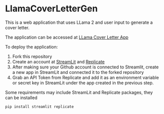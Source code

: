# LlamaCoverLetterGen

This is a web application that uses LLama 2 and user input to generate a cover letter. 

The application can be accessed at  [LLama Cover Letter App](https://llamacoverlettergen.streamlit.app/)

To deploy the application:
1. Fork this repository
2. Create an account at [StreamLit](https://streamlit.io/) and [Replicate](https://replicate.com/)
3. After making sure your Github account is connected to Streamlit, create a new app in StreamLit and connected it to the forked repository
4. Grab an API Token from Replicate and add it as an environment variable or secret key in StreamLit under the app created in the previous step.

Some requirements may include StreamLit and Replicate packages, they can be installed 

`pip install streamlit replicate`
